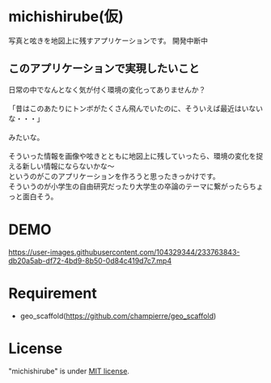 # michishirube(仮)

写真と呟きを地図上に残すアプリケーションです。
開発中断中

## このアプリケーションで実現したいこと
日常の中でなんとなく気が付く環境の変化ってありませんか？<br><br>
「昔はこのあたりにトンボがたくさん飛んでいたのに、そういえば最近はいないな・・・」<br><br>
みたいな。<br><br>
そういった情報を画像や呟きとともに地図上に残していったら、環境の変化を捉える新しい情報にならないかな～<br>
というのがこのアプリケーションを作ろうと思ったきっかけです。<br>
そういうのが小学生の自由研究だったり大学生の卒論のテーマに繋がったらちょっと面白そう。

# DEMO



https://user-images.githubusercontent.com/104329344/233763843-db20a5ab-df72-4bd9-8b50-0d84c419d7c7.mp4



# Requirement

* geo_scaffold(https://github.com/champierre/geo_scaffold)


# License

"michishirube" is under [MIT license](https://en.wikipedia.org/wiki/MIT_License).
